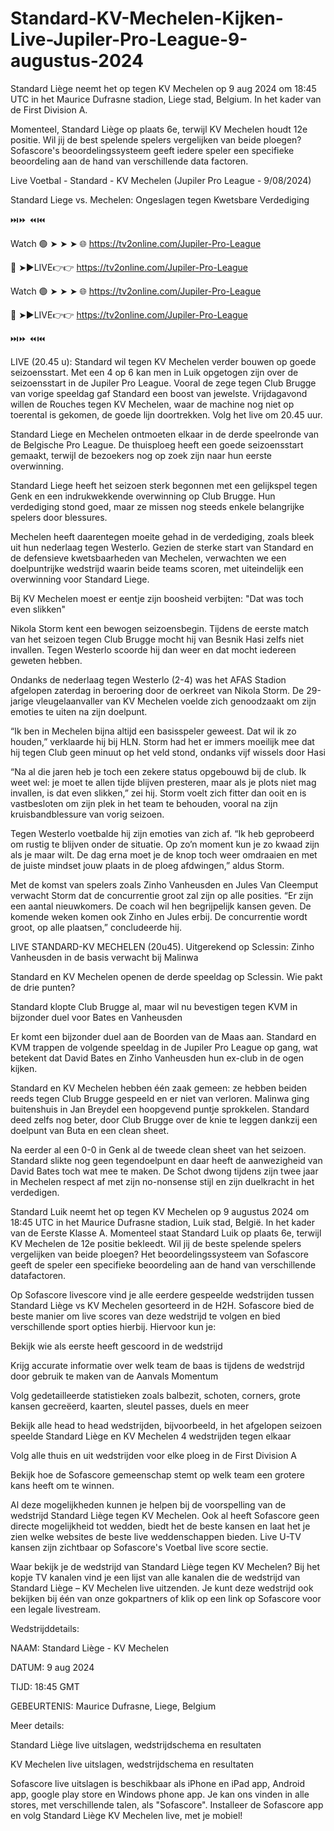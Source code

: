 # Standard-KV-Mechelen-Kijken-Live-Jupiler-Pro-League-9-augustus-2024










Standard Liège neemt het op tegen KV Mechelen op 9 aug 2024 om 18:45 UTC in het Maurice Dufrasne stadion, Liege stad, Belgium. In het kader van de First Division A.

Momenteel, Standard Liège op plaats 6e, terwijl KV Mechelen houdt 12e positie. Wil jij de best spelende spelers vergelijken van beide ploegen? Sofascore's beoordelingssysteem geeft iedere speler een specifieke beoordeling aan de hand van verschillende data factoren.

Live Voetbal - Standard - KV Mechelen (Jupiler Pro League - 9/08/2024)

Standard Liege vs. Mechelen: Ongeslagen tegen Kwetsbare Verdediging






⏭️⏩ ⏪⏮️


Watch 🟢 ➤ ➤ ➤ 🌐 https://tv2online.com/Jupiler-Pro-League

🔴 ➤►LIVE👉👉 https://tv2online.com/Jupiler-Pro-League


Watch 🟢 ➤ ➤ ➤ 🌐 https://tv2online.com/Jupiler-Pro-League

🔴 ➤►LIVE👉👉 https://tv2online.com/Jupiler-Pro-League


⏭️⏩ ⏪⏮️







LIVE (20.45 u): Standard wil tegen KV Mechelen verder bouwen op goede seizoensstart. Met een 4 op 6 kan men in Luik opgetogen zijn over de seizoensstart in de Jupiler Pro League. Vooral de zege tegen Club Brugge van vorige speeldag gaf Standard een boost van jewelste. Vrijdagavond willen de Rouches tegen KV Mechelen, waar de machine nog niet op toerental is gekomen, de goede lijn doortrekken. Volg het live om 20.45 uur.



Standard Liege en Mechelen ontmoeten elkaar in de derde speelronde van de Belgische Pro League. De thuisploeg heeft een goede seizoensstart gemaakt, terwijl de bezoekers nog op zoek zijn naar hun eerste overwinning.



Standard Liege heeft het seizoen sterk begonnen met een gelijkspel tegen Genk en een indrukwekkende overwinning op Club Brugge. Hun verdediging stond goed, maar ze missen nog steeds enkele belangrijke spelers door blessures.



Mechelen heeft daarentegen moeite gehad in de verdediging, zoals bleek uit hun nederlaag tegen Westerlo. Gezien de sterke start van Standard en de defensieve kwetsbaarheden van Mechelen, verwachten we een doelpuntrijke wedstrijd waarin beide teams scoren, met uiteindelijk een overwinning voor Standard Liege.



Bij KV Mechelen moest er eentje zijn boosheid verbijten: "Dat was toch even slikken"

Nikola Storm kent een bewogen seizoensbegin. Tijdens de eerste match van het seizoen tegen Club Brugge mocht hij van Besnik Hasi zelfs niet invallen. Tegen Westerlo scoorde hij dan weer en dat mocht iedereen geweten hebben.



Ondanks de nederlaag tegen Westerlo (2-4) was het AFAS Stadion afgelopen zaterdag in beroering door de oerkreet van Nikola Storm. De 29-jarige vleugelaanvaller van KV Mechelen voelde zich genoodzaakt om zijn emoties te uiten na zijn doelpunt.



“Ik ben in Mechelen bijna altijd een basisspeler geweest. Dat wil ik zo houden,” verklaarde hij bij HLN. Storm had het er immers moeilijk mee dat hij tegen Club geen minuut op het veld stond, ondanks vijf wissels door Hasi



“Na al die jaren heb je toch een zekere status opgebouwd bij de club. Ik weet wel: je moet te allen tijde blijven presteren, maar als je plots niet mag invallen, is dat even slikken,” zei hij. Storm voelt zich fitter dan ooit en is vastbesloten om zijn plek in het team te behouden, vooral na zijn kruisbandblessure van vorig seizoen.



Tegen Westerlo voetbalde hij zijn emoties van zich af. “Ik heb geprobeerd om rustig te blijven onder de situatie. Op zo’n moment kun je zo kwaad zijn als je maar wilt. De dag erna moet je de knop toch weer omdraaien en met de juiste mindset jouw plaats in de ploeg afdwingen,” aldus Storm.



Met de komst van spelers zoals Zinho Vanheusden en Jules Van Cleemput verwacht Storm dat de concurrentie groot zal zijn op alle posities. “Er zijn een aantal nieuwkomers. De coach wil hen begrijpelijk kansen geven. De komende weken komen ook Zinho en Jules erbij. De concurrentie wordt groot, op alle plaatsen,” concludeerde hij.



LIVE STANDARD-KV MECHELEN (20u45). Uitgerekend op Sclessin: Zinho Vanheusden in de basis verwacht bij Malinwa

Standard en KV Mechelen openen de derde speeldag op Sclessin. Wie pakt de drie punten?



Standard klopte Club Brugge al, maar wil nu bevestigen tegen KVM in bijzonder duel voor Bates en Vanheusden



Er komt een bijzonder duel aan de Boorden van de Maas aan. Standard en KVM trappen de volgende speeldag in de Jupiler Pro League op gang, wat betekent dat David Bates en Zinho Vanheusden hun ex-club in de ogen kijken.



Standard en KV Mechelen hebben één zaak gemeen: ze hebben beiden reeds tegen Club Brugge gespeeld en er niet van verloren. Malinwa ging buitenshuis in Jan Breydel een hoopgevend puntje sprokkelen. Standard deed zelfs nog beter, door Club Brugge over de knie te leggen dankzij een doelpunt van Buta en een clean sheet.



Na eerder al een 0-0 in Genk al de tweede clean sheet van het seizoen. Standard slikte nog geen tegendoelpunt en daar heeft de aanwezigheid van David Bates toch wat mee te maken. De Schot dwong tijdens zijn twee jaar in Mechelen respect af met zijn no-nonsense stijl en zijn duelkracht in het verdedigen.



Standard Luik neemt het op tegen KV Mechelen op 9 augustus 2024 om 18:45 UTC in het Maurice Dufrasne stadion, Luik stad, België. In het kader van de Eerste Klasse A. Momenteel staat Standard Luik op plaats 6e, terwijl KV Mechelen de 12e positie bekleedt. Wil jij de beste spelende spelers vergelijken van beide ploegen? Het beoordelingssysteem van Sofascore geeft de speler een specifieke beoordeling aan de hand van verschillende datafactoren.

Op Sofascore livescore vind je alle eerdere gespeelde wedstrijden tussen Standard Liège vs KV Mechelen gesorteerd in de H2H. Sofascore bied de beste manier om live scores van deze wedstrijd te volgen en bied verschillende sport opties hierbij. Hiervoor kun je:

Bekijk wie als eerste heeft gescoord in de wedstrijd

Krijg accurate informatie over welk team de baas is tijdens de wedstrijd door gebruik te maken van de Aanvals Momentum

Volg gedetailleerde statistieken zoals balbezit, schoten, corners, grote kansen gecreëerd, kaarten, sleutel passes, duels en meer

Bekijk alle head to head wedstrijden, bijvoorbeeld, in het afgelopen seizoen speelde Standard Liège en KV Mechelen 4 wedstrijden tegen elkaar

Volg alle thuis en uit wedstrijden voor elke ploeg in de First Division A

Bekijk hoe de Sofascore gemeenschap stemt op welk team een grotere kans heeft om te winnen.

Al deze mogelijkheden kunnen je helpen bij de voorspelling van de wedstrijd Standard Liège tegen KV Mechelen. Ook al heeft Sofascore geen directe mogelijkheid tot wedden, biedt het de beste kansen en laat het je zien welke websites de beste live weddenschappen bieden. Live U-TV kansen zijn zichtbaar op Sofascore's Voetbal live score sectie.

Waar bekijk je de wedstrijd van Standard Liège tegen KV Mechelen? Bij het kopje TV kanalen vind je een lijst van alle kanalen die de wedstrijd van Standard Liège – KV Mechelen live uitzenden. Je kunt deze wedstrijd ook bekijken bij één van onze gokpartners of klik op een link op Sofascore voor een legale livestream.

Wedstrijddetails:

NAAM: Standard Liège - KV Mechelen

DATUM: 9 aug 2024

TIJD: 18:45 GMT

GEBEURTENIS: Maurice Dufrasne, Liege, Belgium

Meer details:

Standard Liège live uitslagen, wedstrijdschema en resultaten

KV Mechelen live uitslagen, wedstrijdschema en resultaten

Sofascore live uitslagen is beschikbaar als iPhone en iPad app, Android app, google play store en Windows phone app. Je kan ons vinden in alle stores, met verschillende talen, als "Sofascore". Installeer de Sofascore app en volg Standard Liège KV Mechelen live, met je mobiel!
